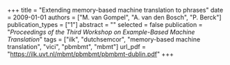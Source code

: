 +++
title = "Extending memory-based machine translation to phrases"
date = 2009-01-01
authors = ["M. van Gompel", "A. van den Bosch", "P. Berck"]
publication_types = ["1"]
abstract = ""
selected = false
publication = "*Proceedings of the Third Workshop on Example-Based Machine Translation*"
tags = ["ilk", "dutchsemcor", "memory-based machine translation", "vici", "pbmbmt", "mbmt"]
url_pdf = "https://ilk.uvt.nl/mbmt/pbmbmt/pbmbmt-dublin.pdf"
+++

